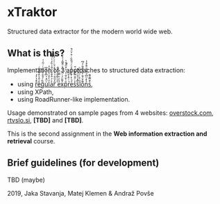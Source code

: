 # xTraktor

Structured data extractor for the modern world wide web.

## What is this?
Implementation of 3 approaches to structured data extraction:
- using [r̎͒̔̓̒e̊ͯ̎̔̏̾͆ͤ͆ͬg̃̏ͨͣ̑̑ͧ̆̓͐ͬͥ͂͗̍uͮͫ̽ͪ͆̆̈́̓͆l̒̀̔̾͛ͮ͗̊̓aͣͨͮ̐͋̏͛̉͋ͭ̏̓͑ͮ͌̄̽͑̚r͂̓ͫ͋ͯͪͧ̑͐͛ͪͮͮͨ̌̄̈ ͮ̾ͦ͂̌ͩͧ́̈́eͣ̀ͯͧ̿ͧ̂x̓͂̃̈́ͬͫ͗ͯ̔ͮ̂̃̅̓ͤͮ̈͑p̎ͭ̌ͤ̋͑ͮ̇̀͒ͫ̽̐̀̚rͪͭ̑̾̄ͫeͤͪ̽ͭ͊ͯ́̂̊ͧ͑ͩ̃͋ͥ͒̓̈́̑s̒ͨ̋̎̿͐͋ͥ̎s̏̅̽ͦ̐̈́ͣ͋̚i̽ͪ̊ͥͯ͆͛̋ͪo͌̊̈́̐̓͂͐͂͊͋̍́͆nͣ̀̽ͫ͆ͩ͒́̆ͦ̐͒̾sͤ̄̿̆͌](https://stackoverflow.com/a/1732454),
- using XPath,
- using RoadRunner-like implementation.

Usage demonstrated on sample pages from 4 websites: [overstock.com](https://www.overstock.com/), 
[rtvslo.si](https://www.rtvslo.si/), **[TBD]** and **[TBD]**.

This is the second assignment in the **Web information extraction and retrieval** course.

## Brief guidelines (for development)

TBD (maybe)

2019, Jaka Stavanja, Matej Klemen & Andraž Povše
